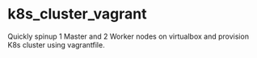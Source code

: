 # k8s_cluster_vagrant

Quickly spinup 1 Master and 2 Worker nodes on virtualbox and provision K8s cluster using vagrantfile. 
